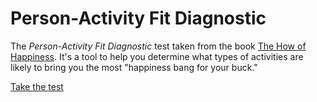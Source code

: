 # Person-Activity Fit Diagnostic

The _Person-Activity Fit Diagnostic_ test taken from the book [The How of Happiness](https://amazon.com/How-Happiness-Approach-Getting-Life/dp/0143114956). It's a tool to help you determine what types of activities are likely to bring you the most "happiness bang for your buck."

[Take the test](https://jonmbake.github.io/person-activity-fit-diagnostic)
